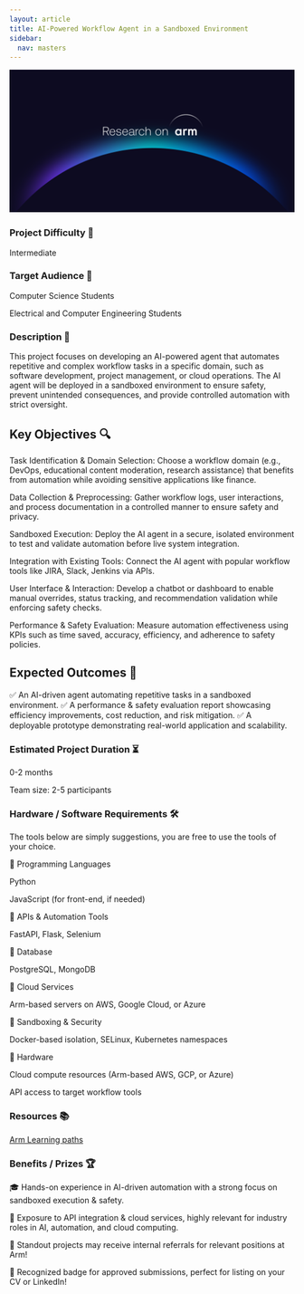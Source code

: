 ```yaml
---
layout: article
title: AI-Powered Workflow Agent in a Sandboxed Environment
sidebar:
  nav: masters
---
```


<img class="image image--xl" src="../images/Research_on_Arm_banner.png"/>

### Project Difficulty 🚀 

Intermediate

### Target Audience 🎯 

Computer Science Students

Electrical and Computer Engineering Students

### Description 📌 

This project focuses on developing an AI-powered agent that automates repetitive and complex workflow tasks in a specific domain, such as software development, project management, or cloud operations. The AI agent will be deployed in a sandboxed environment to ensure safety, prevent unintended consequences, and provide controlled automation with strict oversight.

## Key Objectives 🔍 

Task Identification & Domain Selection: Choose a workflow domain (e.g., DevOps, educational content moderation, research assistance) that benefits from automation while avoiding sensitive applications like finance.

Data Collection & Preprocessing: Gather workflow logs, user interactions, and process documentation in a controlled manner to ensure safety and privacy.

Sandboxed Execution: Deploy the AI agent in a secure, isolated environment to test and validate automation before live system integration.

Integration with Existing Tools: Connect the AI agent with popular workflow tools like JIRA, Slack, Jenkins via APIs.

User Interface & Interaction: Develop a chatbot or dashboard to enable manual overrides, status tracking, and recommendation validation while enforcing safety checks.

Performance & Safety Evaluation: Measure automation effectiveness using KPIs such as time saved, accuracy, efficiency, and adherence to safety policies.

## Expected Outcomes 🎯  

✅ An AI-driven agent automating  repetitive tasks in a sandboxed environment.
✅ A performance & safety evaluation report showcasing efficiency improvements, cost reduction, and risk mitigation.
✅ A deployable prototype demonstrating real-world application and scalability.

### Estimated Project Duration ⏳ 

0-2 months

Team size: 2-5 participants

### Hardware / Software Requirements 🛠 

The tools below are simply suggestions, you are free to use the tools of your choice. 

🔹 Programming Languages

Python

JavaScript (for front-end, if needed)

🔹 APIs & Automation Tools

FastAPI, Flask, Selenium

🔹 Database

PostgreSQL, MongoDB

🔹 Cloud Services

Arm-based servers on AWS, Google Cloud, or Azure

🔹 Sandboxing & Security

Docker-based isolation, SELinux, Kubernetes namespaces

🔹 Hardware

Cloud compute resources (Arm-based AWS, GCP, or Azure)

API access to target workflow tools

### Resources 📚 

[Arm Learning paths](learn.arm.com)

### Benefits / Prizes 🏆 

🎓 Hands-on experience in AI-driven automation with a strong focus on sandboxed execution & safety.

🚀 Exposure to API integration & cloud services, highly relevant for industry roles in AI, automation, and cloud computing.

📃 Standout projects may receive internal referrals for relevant positions at Arm!

🏅 Recognized badge for approved submissions, perfect for listing on your CV or LinkedIn!